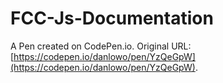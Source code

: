 # FCC-Js-Documentation

A Pen created on CodePen.io. Original URL: [https://codepen.io/danlowo/pen/YzQeGpW](https://codepen.io/danlowo/pen/YzQeGpW).


